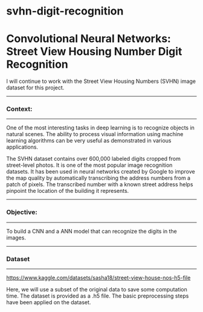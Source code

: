 # svhn-digit-recognition

# **Convolutional Neural Networks: Street View Housing Number Digit Recognition**

I will continue to work with the Street View Housing Numbers (SVHN) image dataset for this project.

--------------
### **Context:**
--------------

One of the most interesting tasks in deep learning is to recognize objects in natural scenes. The ability to process visual information using machine learning algorithms can be very useful as demonstrated in various applications.

The SVHN dataset contains over 600,000 labeled digits cropped from street-level photos. It is one of the most popular image recognition datasets. It has been used in neural networks created by Google to improve the map quality by automatically transcribing the address numbers from a patch of pixels. The transcribed number with a known street address helps pinpoint the location of the building it represents.


----------------
### **Objective:**
----------------

To build a CNN and a ANN model that can recognize the digits in the images.

-------------
### **Dataset**
-------------

https://www.kaggle.com/datasets/sasha18/street-view-house-nos-h5-file

Here, we will use a subset of the original data to save some computation time. The dataset is provided as a .h5 file. The basic preprocessing steps have been applied on the dataset.
